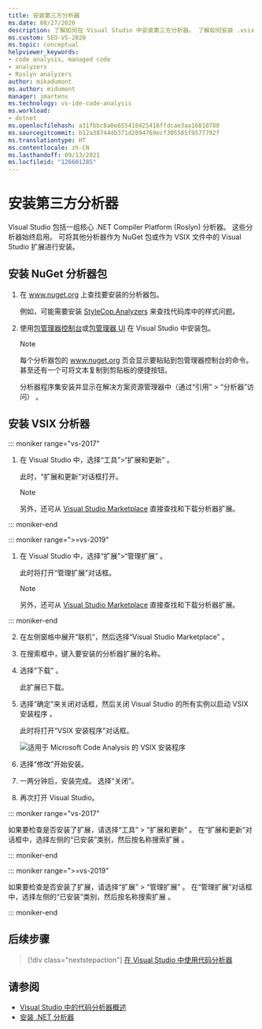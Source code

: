 ```yaml
---
title: 安装第三方分析器
ms.date: 08/27/2020
description: 了解如何在 Visual Studio 中安装第三方分析器。 了解如何安装 .vsix 文件中的分析器以及 NuGet 分析器包。
ms.custom: SEO-VS-2020
ms.topic: conceptual
helpviewer_keywords:
- code analysis, managed code
- analyzers
- Roslyn analyzers
author: mikadumont
ms.author: midumont
manager: jmartens
ms.technology: vs-ide-code-analysis
ms.workload:
- dotnet
ms.openlocfilehash: a31fbbc8a0e655418425416ffdcae3aa16810788
ms.sourcegitcommit: b12a38744db371d2894769ecf305585f9577792f
ms.translationtype: HT
ms.contentlocale: zh-CN
ms.lasthandoff: 09/13/2021
ms.locfileid: "126601285"
---
```

# <a name="install-third-party-analyzers"></a>安装第三方分析器

Visual Studio 包括一组核心 .NET Compiler Platform (Roslyn) 分析器。 这些分析器始终启用。 可将其他分析器作为 NuGet 包或作为 VSIX 文件中的 Visual Studio 扩展进行安装。

## <a name="to-install-nuget-analyzer-packages"></a>安装 NuGet 分析器包

1. 在 www.nuget.org 上查找要安装的分析器包。

   例如，可能需要安装 [StyleCop.Analyzers](https://www.nuget.org/packages/stylecop.analyzers/) 来查找代码库中的样式问题。

2. 使用[包管理器控制台](/nuget/quickstart/install-and-use-a-package-in-visual-studio#package-manager-console)或[包管理器 UI](/nuget/quickstart/install-and-use-a-package-in-visual-studio#package-manager-console) 在 Visual Studio 中安装包。

   > [!NOTE]
   > 每个分析器包的 www.nuget.org 页会显示要粘贴到包管理器控制台的命令。 甚至还有一个可将文本复制到剪贴板的便捷按钮。

   分析器程序集安装并显示在解决方案资源管理器中（通过“引用” > “分析器”访问）  。

## <a name="to-install-vsix-analyzers"></a>安装 VSIX 分析器

::: moniker range="vs-2017"

1. 在 Visual Studio 中，选择“工具”>“扩展和更新” 。

   此时，“扩展和更新”对话框打开。

   > [!NOTE]
   > 另外，还可从 [Visual Studio Marketplace](https://marketplace.visualstudio.com) 直接查找和下载分析器扩展。

::: moniker-end

::: moniker range=">=vs-2019"

1. 在 Visual Studio 中，选择“扩展”>“管理扩展” 。

   此时将打开“管理扩展”对话框。

   > [!NOTE]
   > 另外，还可从 [Visual Studio Marketplace](https://marketplace.visualstudio.com) 直接查找和下载分析器扩展。

::: moniker-end

2. 在左侧窗格中展开“联机”，然后选择“Visual Studio Marketplace” 。

3. 在搜索框中，键入要安装的分析器扩展的名称。

4. 选择“下载”  。

   此扩展已下载。

5. 选择“确定”来关闭对话框，然后关闭 Visual Studio 的所有实例以启动 VSIX 安装程序 。

   此时将打开“VSIX 安装程序”对话框。

   ![适用于 Microsoft Code Analysis 的 VSIX 安装程序](media/vsix-installer-code-analysis.png)

6. 选择“修改”开始安装。

7. 一两分钟后，安装完成。 选择“关闭”。

8. 再次打开 Visual Studio。

::: moniker range="vs-2017"

如果要检查是否安装了扩展，请选择“工具” > “扩展和更新” 。 在“扩展和更新”对话框中，选择左侧的“已安装”类别，然后按名称搜索扩展 。

::: moniker-end

::: moniker range=">=vs-2019"

如果要检查是否安装了扩展，请选择“扩展” > “管理扩展” 。 在“管理扩展”对话框中，选择左侧的“已安装”类别，然后按名称搜索扩展 。

::: moniker-end

## <a name="next-steps"></a>后续步骤

> [!div class="nextstepaction"]
> [在 Visual Studio 中使用代码分析器](../code-quality/use-roslyn-analyzers.md)

## <a name="see-also"></a>请参阅

- [Visual Studio 中的代码分析器概述](../code-quality/roslyn-analyzers-overview.md)
- [安装 .NET 分析器](../code-quality/install-net-analyzers.md)
